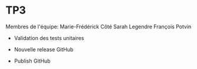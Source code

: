 # TP3
Membres de l'équipe:
Marie-Frédérick Côté
Sarah Legendre
François Potvin

- Validation des tests unitaires



- Nouvelle release GitHub



- Publish GitHub


